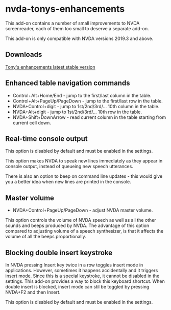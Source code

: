 # nvda-tonys-enhancements
This add-on contains a number of small improvements to NVDA screenreader, each of them too small to deserve a separate add-on.

This add-on is only compatible with NVDA versions 2019.3 and above.

## Downloads

[Tony's enhancements latest stable version](https://github.com/mltony/nvda-tonys-enhancements/releases/latest/download/tonysEnhancements.nvda-addon)

## Enhanced table navigation commands
* Control+Alt+Home/End - jump to the first/last column in the table.
* Control+Alt+PageUp/PageDown - jump to the first/last row in the table.
* NVDA+Control+digit - jump to 1st/2nd/3rd/... 10th column in the table.
* NVDA+Alt+digit - jump to 1st/2nd/3rd/... 10th row in the table.
* NVDA+Shift+DownArrow - read current column in the table starting from current cell down.

## Real-time console output

This option is disabled by default and must be enabled in the settings.

This option makes NVDA to speak new lines immediately as they appear in console output, instead of queueing new speech utterances.

There is also an option to beep on command line updates - this would give you a better idea when new lines are printed in the console.

## Master volume

* NVDA+Control+PageUp/PageDown - adjust NVDA master volume.

This option controls the volume of NVDA speech as well as all the other sounds and beeps produced by NVDA. The advantage of this option compared to adjusting volume of a speech synthesizer, is that it affects the volume of all the beeps proportionally.

## Blocking double insert keystroke

In NVDA pressing Insert key twice in a row toggles insert mode in applications. However, sometimes it happens accidentally and it triggers insert mode. Since this is a special keystroke, it cannot be disabled in the settings. This add-on provides a way to block this keyboard shortcut. When double insert is blocked, insert mode can stil be toggled by pressing NVDA+F2 and then Insert. 

This option is disabled by default and must be enabled in the settings.

